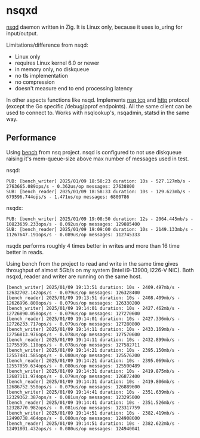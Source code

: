 # nsqxd

[nsqd](https://nsq.io/components/nsqd.html) daemon written in Zig. It is Linux only, because it uses io_uring for input/output.

Limitations/difference from nsqd:
* Linux only
* requires Linux kernel 6.0 or newer
* in memory only, no diskqueue
* no tls implementation 
* no compression
* doesn't measure end to end processing latency

In other aspects functions like nsqd. Implements [nsq tcp](https://nsq.io/clients/tcp_protocol_spec.html) and [http](https://nsq.io/components/nsqd.html#http-api) protocol (except the Go specific /debug/pprof endpoints). All the same client can be used to connect to. Works with nsqlookup's,  nsqadmin, statsd in the same way.

## Performance

Using [bench](https://github.com/nsqio/nsq/tree/master/bench) from nsq project. nsqd is configured to not use diskqueue raising it's mem-queue-size above max number of messages used in test.  

nsqd:
```
PUB: [bench_writer] 2025/01/09 18:58:23 duration: 10s - 527.127mb/s - 2763665.089ops/s - 0.362us/op messages: 27638800
SUB: [bench_reader] 2025/01/09 18:58:33 duration: 10s - 129.623mb/s - 679596.744ops/s - 1.471us/op messages: 6800786
```

nsqdx:
```
PUB: [bench_writer] 2025/01/09 19:08:50 duration: 12s - 2064.445mb/s - 10823639.233ops/s - 0.092us/op messages: 129885400
SUB: [bench_reader] 2025/01/09 19:09:00 duration: 10s - 2149.133mb/s - 11267647.191ops/s - 0.089us/op messages: 112745333
```

nsqdx performs roughly 4 times better in writes and more than 16 time better in reads.


Using bench from the project to read and write in the same time gives throughput of almost 5Gb/s on my system (Intel i9-13900, I226-V NIC). Both nsqxd, reader and writer are running on the same host.

```
[bench_writer] 2025/01/09 19:13:51 duration: 10s - 2409.497mb/s - 12632702.142ops/s - 0.079us/op messages: 126328400
[bench_reader] 2025/01/09 19:13:51 duration: 10s - 2408.409mb/s - 12626996.800ops/s - 0.079us/op messages: 126330200
[bench_writer] 2025/01/09 19:14:01 duration: 10s - 2427.462mb/s - 12726890.058ops/s - 0.079us/op messages: 127270600
[bench_reader] 2025/01/09 19:14:01 duration: 10s - 2427.336mb/s - 12726233.717ops/s - 0.079us/op messages: 127280800
[bench_writer] 2025/01/09 19:14:11 duration: 10s - 2433.169mb/s - 12756813.976ops/s - 0.078us/op messages: 127570600
[bench_reader] 2025/01/09 19:14:11 duration: 10s - 2432.899mb/s - 12755395.118ops/s - 0.078us/op messages: 127582711
[bench_writer] 2025/01/09 19:14:21 duration: 10s - 2395.150mb/s - 12557481.585ops/s - 0.080us/op messages: 125576200
[bench_reader] 2025/01/09 19:14:21 duration: 10s - 2395.069mb/s - 12557059.634ops/s - 0.080us/op messages: 125590489
[bench_writer] 2025/01/09 19:14:31 duration: 10s - 2419.875mb/s - 12687111.974ops/s - 0.079us/op messages: 126872400
[bench_reader] 2025/01/09 19:14:31 duration: 10s - 2419.806mb/s - 12686752.558ops/s - 0.079us/op messages: 126889600
[bench_writer] 2025/01/09 19:14:41 duration: 10s - 2351.639mb/s - 12329362.387ops/s - 0.081us/op messages: 123295000
[bench_reader] 2025/01/09 19:14:41 duration: 10s - 2351.526mb/s - 12328770.982ops/s - 0.081us/op messages: 123317759
[bench_writer] 2025/01/09 19:14:51 duration: 10s - 2382.419mb/s - 12490738.464ops/s - 0.080us/op messages: 124908600
[bench_reader] 2025/01/09 19:14:51 duration: 10s - 2382.622mb/s - 12491801.432ops/s - 0.080us/op messages: 124940041
```
